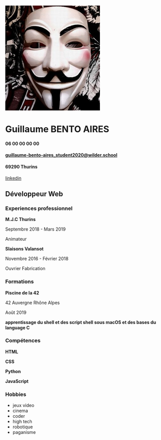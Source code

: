 ![profile image](anonymous02.jpg)

# Guillaume BENTO AIRES #
#### 06 00 00 00 00 ####
#### guillaume-bento-aires_student2020@wilder.school ####
#### 69290 Thurins ####
[linkedin](https://www.linkedin.com/in/guillaume-bento-aires-7623071a3)

## Développeur Web ##

### Experiences professionnel ###

**M.J.C Thurins**

Septembre 2018 - Mars 2019

Animateur

**Slaisons Valansot**

Novembre 2016 - Février 2018

Ouvrier Fabrication

### Formations ###

**Piscine de la 42**

42 Auvergne Rhône Alpes

Août 2019

__apprentissage du shell et des script shell sous macOS et des bases du language C__

### Compétences ###

**HTML**

**CSS**

**Python**

**JavaScript**

### Hobbies ###

* jeux video
* cinema
* coder
* high tech
* robotique
* paganisme

